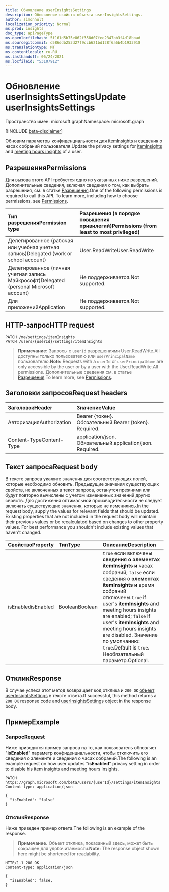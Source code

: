 ```yaml
---
title: Обновление userInsightsSettings
description: Обновление свойств объекта userInsightsSettings.
author: simonhult
localization_priority: Normal
ms.prod: insights
doc_type: apiPageType
ms.openlocfilehash: 5f161d5b75e862f358d07fee2347bb3f4d18bbad
ms.sourcegitcommit: d586ddb253d27f9ccb621bd128f6a6b4b1933918
ms.translationtype: MT
ms.contentlocale: ru-RU
ms.lasthandoff: 06/24/2021
ms.locfileid: "53107912"
---
```

# <a name="update-userinsightssettings"></a><span data-ttu-id="a6cd7-103">Обновление userInsightsSettings</span><span class="sxs-lookup"><span data-stu-id="a6cd7-103">Update userInsightsSettings</span></span>

<span data-ttu-id="a6cd7-104">Пространство имен: microsoft.graph</span><span class="sxs-lookup"><span data-stu-id="a6cd7-104">Namespace: microsoft.graph</span></span>

[!INCLUDE [beta-disclaimer](../../includes/beta-disclaimer.md)]

<span data-ttu-id="a6cd7-105">Обновим параметры конфиденциальности [для itemInsights и](../resources/iteminsights.md) [сведения](https://support.microsoft.com/en-us/office/update-your-meeting-hours-using-the-profile-card-0613d113-d7c1-4faa-bb11-c8ba30a78ef1) о часах собраний пользователя.</span><span class="sxs-lookup"><span data-stu-id="a6cd7-105">Update the privacy settings for [itemInsights](../resources/iteminsights.md) and [meeting hours insights](https://support.microsoft.com/en-us/office/update-your-meeting-hours-using-the-profile-card-0613d113-d7c1-4faa-bb11-c8ba30a78ef1) of a user.</span></span>

## <a name="permissions"></a><span data-ttu-id="a6cd7-106">Разрешения</span><span class="sxs-lookup"><span data-stu-id="a6cd7-106">Permissions</span></span>

<span data-ttu-id="a6cd7-p101">Для вызова этого API требуется одно из указанных ниже разрешений. Дополнительные сведения, включая сведения о том, как выбрать разрешения, см. в статье [Разрешения](/graph/permissions-reference).</span><span class="sxs-lookup"><span data-stu-id="a6cd7-p101">One of the following permissions is required to call this API. To learn more, including how to choose permissions, see [Permissions](/graph/permissions-reference).</span></span>

|<span data-ttu-id="a6cd7-109">Тип разрешения</span><span class="sxs-lookup"><span data-stu-id="a6cd7-109">Permission type</span></span>      | <span data-ttu-id="a6cd7-110">Разрешения (в порядке повышения привилегий)</span><span class="sxs-lookup"><span data-stu-id="a6cd7-110">Permissions (from least to most privileged)</span></span>              |
|:--------------------|:---------------------------------------------------------|
|<span data-ttu-id="a6cd7-111">Делегированное (рабочая или учебная учетная запись)</span><span class="sxs-lookup"><span data-stu-id="a6cd7-111">Delegated (work or school account)</span></span> | <span data-ttu-id="a6cd7-112">User.ReadWrite</span><span class="sxs-lookup"><span data-stu-id="a6cd7-112">User.ReadWrite</span></span> |
|<span data-ttu-id="a6cd7-113">Делегированное (личная учетная запись Майкрософт)</span><span class="sxs-lookup"><span data-stu-id="a6cd7-113">Delegated (personal Microsoft account)</span></span> | <span data-ttu-id="a6cd7-114">Не поддерживается.</span><span class="sxs-lookup"><span data-stu-id="a6cd7-114">Not supported.</span></span>    |
|<span data-ttu-id="a6cd7-115">Для приложений</span><span class="sxs-lookup"><span data-stu-id="a6cd7-115">Application</span></span> | <span data-ttu-id="a6cd7-116">Не поддерживается.</span><span class="sxs-lookup"><span data-stu-id="a6cd7-116">Not supported.</span></span> |


## <a name="http-request"></a><span data-ttu-id="a6cd7-117">HTTP-запрос</span><span class="sxs-lookup"><span data-stu-id="a6cd7-117">HTTP request</span></span>
<!-- { "blockType": "ignored" } -->
```http
PATCH /me/settings/itemInsights
PATCH /users/{userId}/settings/itemInsights
```

><span data-ttu-id="a6cd7-118">**Примечание:** Запросы с `userId` разрешениями User.ReadWrite.All доступны только пользователю или `userPrincipalName` пользователю.</span><span class="sxs-lookup"><span data-stu-id="a6cd7-118">**Note:** Requests with a `userId` or `userPrincipalName` are only accessible by the user or by a user with the User.ReadWrite.All permissions.</span></span> <span data-ttu-id="a6cd7-119">Дополнительные сведения см. в статье [Разрешения](/graph/permissions-reference).</span><span class="sxs-lookup"><span data-stu-id="a6cd7-119">To learn more, see [Permissions](/graph/permissions-reference).</span></span>

## <a name="request-headers"></a><span data-ttu-id="a6cd7-120">Заголовки запросов</span><span class="sxs-lookup"><span data-stu-id="a6cd7-120">Request headers</span></span>

| <span data-ttu-id="a6cd7-121">Заголовок</span><span class="sxs-lookup"><span data-stu-id="a6cd7-121">Header</span></span>       | <span data-ttu-id="a6cd7-122">Значение</span><span class="sxs-lookup"><span data-stu-id="a6cd7-122">Value</span></span>|
|:-----------|:------|
| <span data-ttu-id="a6cd7-123">Авторизация</span><span class="sxs-lookup"><span data-stu-id="a6cd7-123">Authorization</span></span>  | <span data-ttu-id="a6cd7-p103">Bearer {токен}. Обязательный.</span><span class="sxs-lookup"><span data-stu-id="a6cd7-p103">Bearer {token}. Required.</span></span>  |
| <span data-ttu-id="a6cd7-126">Content-Type</span><span class="sxs-lookup"><span data-stu-id="a6cd7-126">Content-Type</span></span>  | <span data-ttu-id="a6cd7-p104">application/json. Обязательный.</span><span class="sxs-lookup"><span data-stu-id="a6cd7-p104">application/json. Required.</span></span>  |

## <a name="request-body"></a><span data-ttu-id="a6cd7-129">Текст запроса</span><span class="sxs-lookup"><span data-stu-id="a6cd7-129">Request body</span></span>

<span data-ttu-id="a6cd7-p105">В тексте запроса укажите значения для соответствующих полей, которые необходимо обновить. Предыдущие значения существующих свойств, не включенных в текст запроса, останутся прежними или будут повторно вычислены с учетом измененных значений других свойств. Для достижения оптимальной производительности не следует включать существующие значения, которые не изменились.</span><span class="sxs-lookup"><span data-stu-id="a6cd7-p105">In the request body, supply the values for relevant fields that should be updated. Existing properties that are not included in the request body will maintain their previous values or be recalculated based on changes to other property values. For best performance you shouldn't include existing values that haven't changed.</span></span>

| <span data-ttu-id="a6cd7-133">Свойство</span><span class="sxs-lookup"><span data-stu-id="a6cd7-133">Property</span></span>     | <span data-ttu-id="a6cd7-134">Тип</span><span class="sxs-lookup"><span data-stu-id="a6cd7-134">Type</span></span>   |<span data-ttu-id="a6cd7-135">Описание</span><span class="sxs-lookup"><span data-stu-id="a6cd7-135">Description</span></span>|
|:---------------|:--------|:----------|
|<span data-ttu-id="a6cd7-136">isEnabled</span><span class="sxs-lookup"><span data-stu-id="a6cd7-136">isEnabled</span></span>|<span data-ttu-id="a6cd7-137">Boolean</span><span class="sxs-lookup"><span data-stu-id="a6cd7-137">Boolean</span></span>| <span data-ttu-id="a6cd7-138">`true` если включены **сведения о элементах itemInsights и** часах собраний; `false` если сведения о **элементах itemInsights и** время собраний отключены.</span><span class="sxs-lookup"><span data-stu-id="a6cd7-138">`true` if user's **itemInsights** and meeting hours insights are enabled; `false` if user's **itemInsights** and meeting hours insights are disabled.</span></span> <span data-ttu-id="a6cd7-139">Значение по умолчанию: `true`.</span><span class="sxs-lookup"><span data-stu-id="a6cd7-139">Default is `true`.</span></span> <span data-ttu-id="a6cd7-140">Необязательный параметр.</span><span class="sxs-lookup"><span data-stu-id="a6cd7-140">Optional.</span></span>|

## <a name="response"></a><span data-ttu-id="a6cd7-141">Отклик</span><span class="sxs-lookup"><span data-stu-id="a6cd7-141">Response</span></span>

<span data-ttu-id="a6cd7-142">В случае успеха этот метод возвращает код отклика и `200 OK` [объект userInsightsSettings](../resources/userinsightssettings.md) в тексте ответа.</span><span class="sxs-lookup"><span data-stu-id="a6cd7-142">If successful, this method returns a `200 OK` response code and [userInsightsSettings](../resources/userinsightssettings.md) object in the response body.</span></span>

## <a name="example"></a><span data-ttu-id="a6cd7-143">Пример</span><span class="sxs-lookup"><span data-stu-id="a6cd7-143">Example</span></span> 

### <a name="request"></a><span data-ttu-id="a6cd7-144">Запрос</span><span class="sxs-lookup"><span data-stu-id="a6cd7-144">Request</span></span>

<span data-ttu-id="a6cd7-145">Ниже приводится пример запроса на то, как пользователь обновляет "**isEnabled**" параметр конфиденциальности, чтобы отключить его сведения о элементе и сведения о часах собраний.</span><span class="sxs-lookup"><span data-stu-id="a6cd7-145">The following is an example request on how user updates "**isEnabled**" privacy setting in order to disable his item insights and meeting hours insights.</span></span>

<!-- {
  "blockType": "request",
  "name": "update_userInsightsSettings"
}-->

```http
PATCH https://graph.microsoft.com/beta/users/{userId}/settings/itemInsights
Content-type: application/json

{
  "isEnabled": "false"
}
```


### <a name="response"></a><span data-ttu-id="a6cd7-146">Отклик</span><span class="sxs-lookup"><span data-stu-id="a6cd7-146">Response</span></span>

<span data-ttu-id="a6cd7-147">Ниже приведен пример ответа.</span><span class="sxs-lookup"><span data-stu-id="a6cd7-147">The following is an example of the response.</span></span> 

><span data-ttu-id="a6cd7-148">**Примечание.** Объект отклика, показанный здесь, может быть сокращен для удобочитаемости.</span><span class="sxs-lookup"><span data-stu-id="a6cd7-148">**Note:** The response object shown here might be shortened for readability.</span></span>
<!-- {
  "blockType": "response",
  "truncated": true,
  "@odata.type": "microsoft.graph.userInsightsSettings",
  "name": "update_userInsightsSettings"
} -->

```http
HTTP/1.1 200 OK
Content-type: application/json

{
  "isEnabled": false,
}
```
